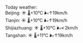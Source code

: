 Today weather:  
Beijing: ☀️   🌡️+10°C 🌬️↑19km/h  
Tianjin: ☀️   🌡️+10°C 🌬️↑19km/h  
Shijiazhuang: ☀️   🌡️+10°C 🌬️↙2km/h  
Tangshan: ☀️   🌡️+11°C 🌬️↑19km/h  

